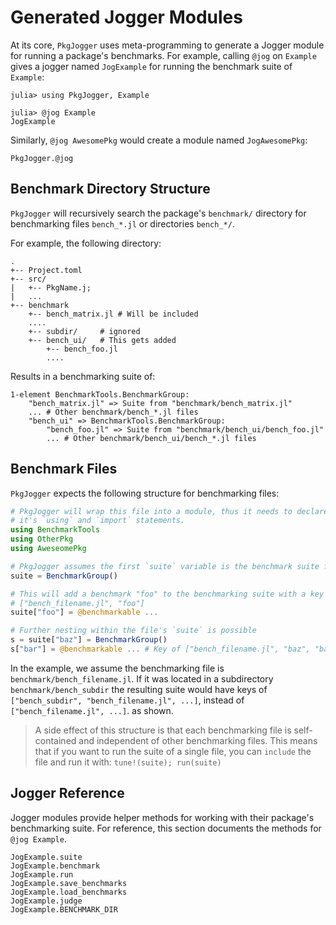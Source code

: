 # Generated Jogger Modules

At its core, `PkgJogger` uses meta-programming to generate a Jogger module for
running a package's benchmarks. For example, calling `@jog` on `Example` gives
a jogger named `JogExample` for running the benchmark suite of `Example`:

```jldoctest
julia> using PkgJogger, Example

julia> @jog Example
JogExample

```

Similarly, `@jog AwesomePkg` would create a module named `JogAwesomePkg`:

```@docs
PkgJogger.@jog
```

## Benchmark Directory Structure

`PkgJogger` will recursively search the package's `benchmark/` directory
for benchmarking files `bench_*.jl` or directories `bench_*/`.

For example, the following directory:

```
.
+-- Project.toml
+-- src/
|   +-- PkgName.j;
|   ...
+-- benchmark
    +-- bench_matrix.jl # Will be included
    ....
    +-- subdir/     # ignored
    +-- bench_ui/   # This gets added
        +-- bench_foo.jl
        ....
```

Results in a benchmarking suite of:
```
1-element BenchmarkTools.BenchmarkGroup:
    "bench_matrix.jl" => Suite from "benchmark/bench_matrix.jl"
    ... # Other benchmark/bench_*.jl files
    "bench_ui" => BenchmarkTools.BenchmarkGroup:
        "bench_foo.jl" => Suite from "benchmark/bench_ui/bench_foo.jl"
        ... # Other benchmark/bench_ui/bench_*.jl files
```

## Benchmark Files

`PkgJogger` expects the following structure for benchmarking files:

```julia
# PkgJogger will wrap this file into a module, thus it needs to declare all of
# it's `using` and `import` statements.
using BenchmarkTools
using OtherPkg
using AweseomePkg

# PkgJogger assumes the first `suite` variable is the benchmark suite for this file
suite = BenchmarkGroup()

# This will add a benchmark "foo" to the benchmarking suite with a key of:
# ["bench_filename.jl", "foo"]
suite["foo"] = @benchmarkable ...

# Further nesting within the file's `suite` is possible
s = suite["baz"] = BenchmarkGroup()
s["bar"] = @benchmarkable ... # Key of ["bench_filename.jl", "baz", "bar"]
```

In the example, we assume the benchmarking file is `benchmark/bench_filename.jl`.
If it was located in a subdirectory `benchmark/bench_subdir` the resulting suite
would have keys of `["bench_subdir", "bench_filename.jl", ...]`, instead of
`["bench_filename.jl", ...]`. as shown.

> A side effect of this structure is that each benchmarking file is self-contained
> and independent of other benchmarking files. This means that if you want to
> run the suite of a single file, you can `include` the file and run it with:
> `tune!(suite); run(suite)`

## Jogger Reference

Jogger modules provide helper methods for working with their package's
benchmarking suite. For reference, this section documents the methods for `@jog
Example`.

```@docs
JogExample.suite
JogExample.benchmark
JogExample.run
JogExample.save_benchmarks
JogExample.load_benchmarks
JogExample.judge
JogExample.BENCHMARK_DIR
```
